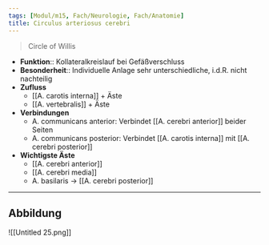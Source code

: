 ```yaml
---
tags: [Modul/m15, Fach/Neurologie, Fach/Anatomie]
title: Circulus arteriosus cerebri
---
```

> Circle of Willis
- **Funktion**:: Kollateralkreislauf bei Gefäßverschluss
- **Besonderheit**:: Individuelle Anlage sehr unterschiedliche, i.d.R. nicht nachteilig
- **Zufluss**
    - [[A. carotis interna]] + Äste
    - [[A. vertebralis]] + Äste
- **Verbindungen**
    - A. communicans anterior: Verbindet [[A. cerebri anterior]] beider Seiten
    - A. communicans posterior: Verbindet [[A. carotis interna]] mit [[A. cerebri posterior]]
- **Wichtigste Äste**
    - [[A. cerebri anterior]]
    - [[A. cerebri media]]
    - A. basilaris → [[A. cerebri posterior]]
---
## Abbildung
![[Untitled 25.png]]
